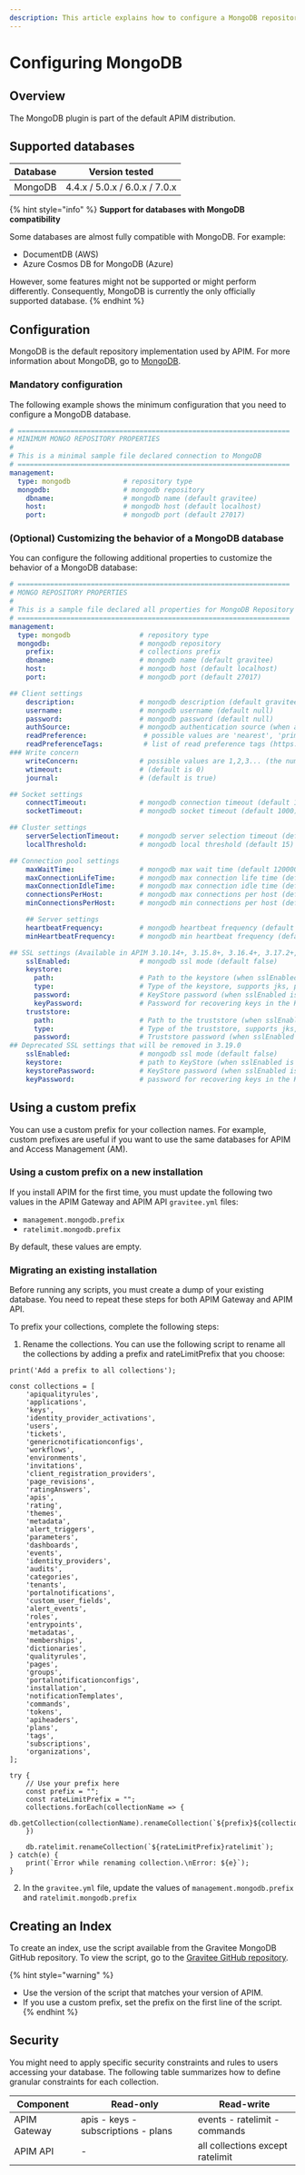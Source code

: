 ```yaml
---
description: This article explains how to configure a MongoDB repository
---
```


# Configuring MongoDB

## Overview

The MongoDB plugin is part of the default APIM distribution.

## Supported databases

| Database | Version tested                |
| -------- | ----------------------------- |
| MongoDB  | 4.4.x / 5.0.x / 6.0.x / 7.0.x |

{% hint style="info" %}
**Support for databases with MongoDB compatibility**

Some databases are almost fully compatible with MongoDB. For example:

* DocumentDB (AWS)
* Azure Cosmos DB for MongoDB (Azure)

However, some features might not be supported or might perform differently. Consequently, MongoDB is currently the only officially supported database.
{% endhint %}

## Configuration

MongoDB is the default repository implementation used by APIM. For more information about MongoDB, go to [MongoDB](https://www.mongodb.org/).

### Mandatory configuration

The following example shows the minimum configuration that you need to configure a MongoDB database.

```yaml
# ===================================================================
# MINIMUM MONGO REPOSITORY PROPERTIES
#
# This is a minimal sample file declared connection to MongoDB
# ===================================================================
management:
  type: mongodb             # repository type
  mongodb:                  # mongodb repository
    dbname:                 # mongodb name (default gravitee)
    host:                   # mongodb host (default localhost)
    port:                   # mongodb port (default 27017)
```

### (Optional) Customizing the behavior of a MongoDB database

You can configure the following additional properties to customize the behavior of a MongoDB database:

```yaml
# ===================================================================
# MONGO REPOSITORY PROPERTIES
#
# This is a sample file declared all properties for MongoDB Repository
# ===================================================================
management:
  type: mongodb                 # repository type
  mongodb:                      # mongodb repository
    prefix:                     # collections prefix
    dbname:                     # mongodb name (default gravitee)
    host:                       # mongodb host (default localhost)
    port:                       # mongodb port (default 27017)

## Client settings
    description:                # mongodb description (default gravitee.io)
    username:                   # mongodb username (default null)
    password:                   # mongodb password (default null)
    authSource:                 # mongodb authentication source (when at least a user or a password is defined, default gravitee)
    readPreference:              # possible values are 'nearest', 'primary', 'primaryPreferred', 'secondary', 'secondaryPreferred'
    readPreferenceTags:          # list of read preference tags (https://docs.mongodb.com/manual/core/read-preference-tags/#std-label-replica-set-read-preference-tag-sets)
### Write concern
    writeConcern:               # possible values are 1,2,3... (the number of node) or 'majority' (default is 1)
    wtimeout:                   # (default is 0)
    journal:                    # (default is true)

## Socket settings
    connectTimeout:             # mongodb connection timeout (default 1000)
    socketTimeout:              # mongodb socket timeout (default 1000)

## Cluster settings
    serverSelectionTimeout:     # mongodb server selection timeout (default 1000)
    localThreshold:             # mongodb local threshold (default 15)

## Connection pool settings
    maxWaitTime:                # mongodb max wait time (default 120000)
    maxConnectionLifeTime:      # mongodb max connection life time (default 0)
    maxConnectionIdleTime:      # mongodb max connection idle time (default 0)
    connectionsPerHost:         # mongodb max connections per host (default 100)
    minConnectionsPerHost:      # mongodb min connections per host (default 0)

    ## Server settings
    heartbeatFrequency:         # mongodb heartbeat frequency (default 10000)
    minHeartbeatFrequency:      # mongodb min heartbeat frequency (default 500)

## SSL settings (Available in APIM 3.10.14+, 3.15.8+, 3.16.4+, 3.17.2+, 3.18+)
    sslEnabled:                 # mongodb ssl mode (default false)
    keystore:
      path:                     # Path to the keystore (when sslEnabled is true, default null)
      type:                     # Type of the keystore, supports jks, pem, pkcs12 (when sslEnabled is true, default null)
      password:                 # KeyStore password (when sslEnabled is true, default null)
      keyPassword:              # Password for recovering keys in the KeyStore (when sslEnabled is true, default null)
    truststore:
      path:                     # Path to the truststore (when sslEnabled is true, default null)
      type:                     # Type of the truststore, supports jks, pem, pkcs12 (when sslEnabled is true, default null)
      password:                 # Truststore password (when sslEnabled is true, default null)
## Deprecated SSL settings that will be removed in 3.19.0
    sslEnabled:                 # mongodb ssl mode (default false)
    keystore:                   # path to KeyStore (when sslEnabled is true, default null)
    keystorePassword:           # KeyStore password (when sslEnabled is true, default null)
    keyPassword:                # password for recovering keys in the KeyStore (when sslEnabled is true, default null)
```

## Using a custom prefix

You can use a custom prefix for your collection names. For example, custom prefixes are useful if you want to use the same databases for APIM and Access Management (AM).

### Using a custom prefix on a new installation

If you install APIM for the first time, you must update the following two values in the APIM Gateway and APIM API `gravitee.yml` files:

* `management.mongodb.prefix`
* `ratelimit.mongodb.prefix`

By default, these values are empty.

### Migrating an existing installation

Before running any scripts, you must create a dump of your existing database. You need to repeat these steps for both APIM Gateway and APIM API.

To prefix your collections, complete the following steps:

1. &#x20;Rename the collections. You can use the following script to rename all the collections by adding a prefix and rateLimitPrefix that you choose:

```
print('Add a prefix to all collections');

const collections = [
    'apiqualityrules',
    'applications',
    'keys',
    'identity_provider_activations',
    'users',
    'tickets',
    'genericnotificationconfigs',
    'workflows',
    'environments',
    'invitations',
    'client_registration_providers',
    'page_revisions',
    'ratingAnswers',
    'apis',
    'rating',
    'themes',
    'metadata',
    'alert_triggers',
    'parameters',
    'dashboards',
    'events',
    'identity_providers',
    'audits',
    'categories',
    'tenants',
    'portalnotifications',
    'custom_user_fields',
    'alert_events',
    'roles',
    'entrypoints',
    'metadatas',
    'memberships',
    'dictionaries',
    'qualityrules',
    'pages',
    'groups',
    'portalnotificationconfigs',
    'installation',
    'notificationTemplates',
    'commands',
    'tokens',
    'apiheaders',
    'plans',
    'tags',
    'subscriptions',
    'organizations',
];

try {
    // Use your prefix here
    const prefix = "";
    const rateLimitPrefix = "";
    collections.forEach(collectionName => {
        db.getCollection(collectionName).renameCollection(`${prefix}${collectionName}`);
    })

    db.ratelimit.renameCollection(`${rateLimitPrefix}ratelimit`);
} catch(e) {
    print(`Error while renaming collection.\nError: ${e}`);
}
```

2. In the `gravitee.yml` file, update the values of `management.mongodb.prefix` and `ratelimit.mongodb.prefix`&#x20;

## Creating an Index

To create an index, use the script available from the Gravitee MongoDB GitHub repository. To view the script, go to the [Gravitee GitHub repository](https://github.com/gravitee-io/gravitee-api-management/blob/master/gravitee-apim-repository/gravitee-apim-repository-mongodb/src/main/resources/scripts/create-index.js).

{% hint style="warning" %}
* Use the version of the script that matches your version of APIM.
* If you use a custom prefix, set the prefix on the first line of the script.
{% endhint %}

## Security

You might need to apply specific security constraints and rules to users accessing your database. The following table summarizes how to define granular constraints for each collection.

| Component    | Read-only                           | Read-write                       |
| ------------ | ----------------------------------- | -------------------------------- |
| APIM Gateway | apis - keys - subscriptions - plans | events - ratelimit - commands    |
| APIM API     | -                                   | all collections except ratelimit |
